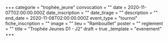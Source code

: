 +++
categorie = "trophée_jeune"
convocation = ""
date = 2020-11-07T02:00:00.000Z
date_inscription = ""
date_tirage = ""
description = ""
end_date = 2020-11-08T02:00:00.000Z
event_type = "tournoi"
fiche_inscription = ""
image = ""
lieu = "Rambouillet"
poster = ""
reglement = ""
title = "Trophée Jeunes D1 - J2"
draft = true
_template = "evenement"
+++

